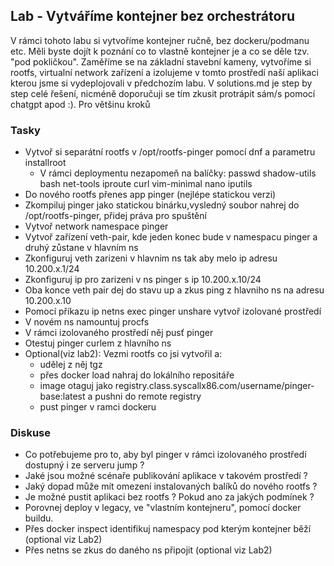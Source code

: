 ## Lab - Vytváříme kontejner bez orchestrátoru

V rámci tohoto labu si vytvoříme kontejner ručně, bez dockeru/podmanu etc. Měli byste dojít k poznání co to vlastně kontejner 
je a co se děle tzv. "pod pokličkou". Zaměříme se na základní stavební kameny, vytvoříme si rootfs, virtualní network
zařízení a izolujeme v tomto prostředí naší aplikaci kterou jsme si vydeplojovali v předchozím labu. V solutions.md je 
step by step celé řešení, nicméně doporučuji se tím zkusit protrápit sám/s pomocí chatgpt apod :). Pro většinu kroků 


### Tasky

- Vytvoř si separátní rootfs v /opt/rootfs-pinger pomocí dnf a parametru installroot 
    - V rámci deploymentu nezapomeň na balíčky: passwd shadow-utils bash net-tools iproute curl vim-minimal nano iputils
- Do nového rootfs přenes app pinger (nejlépe statickou verzi)
- Zkompiluj pinger jako statickou binárku,vysledný soubor nahrej do /opt/rootfs-pinger, přidej práva pro spuštění
- Vytvoř network namespace pinger
- Vytvoř zařízení veth-pair, kde jeden konec bude v namespacu pinger a druhý zůstane v hlavním ns
- Zkonfiguruj veth zarizeni v hlavnim ns tak aby melo ip adresu 10.200.x.1/24
- Zkonfiguruj ip pro zarizeni v ns pinger s ip 10.200.x.10/24
- Oba konce veth pair dej do stavu up a zkus ping z hlavniho ns na adresu 10.200.x.10
- Pomocí příkazu ip netns exec pinger unshare vytvoř izolované prostředí
- V novém ns namountuj procfs
- V rámci izolovaného prostředí něj pusť pinger
- Otestuj pinger curlem z hlavního ns
- Optional(viz lab2): Vezmi rootfs co jsi vytvořil a:
    - udělej z něj tgz
    - přes docker load nahraj do lokálního repositáře
    - image otaguj jako registry.class.syscallx86.com/username/pinger-base:latest a pushni do remote registry
    - pust pinger v ramci dockeru

### Diskuse

- Co potřebujeme pro to, aby byl pinger v rámci izolovaného prostředí dostupný i ze serveru jump ?
- Jaké jsou možné scénaře publikování aplikace v takovém prostředí ? 
- Jaký dopad může mít omezení instalovaných balíků do nového rootfs ?
- Je možné pustit aplikaci bez rootfs ? Pokud ano za jakých podmínek ?
- Porovnej deploy v legacy, ve "vlastním kontejneru", pomocí docker buildu.
- Přes docker inspect identifikuj namespacy pod kterým kontejner běží (optional viz Lab2)
- Přes netns se zkus do daného ns připojit (optional viz Lab2)